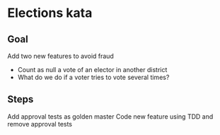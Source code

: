 # Elections kata
## Goal

Add two new features to avoid fraud
- Count as null a vote of an elector in another district
- What do we do if a voter tries to vote several times?

## Steps
Add approval tests as golden master
Code new feature using TDD and remove approval tests

